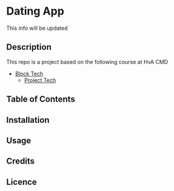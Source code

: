 # Dating App
This info will be updated
## Description

This repo is a project based on the following course at HvA CMD
- [Block Tech](https://github.com/cmda-bt)
   - [Project Tech](https://github.com/cmda-bt/pt-course-19-20)

## Table of Contents

## Installation

## Usage 

## Credits

## Licence 

